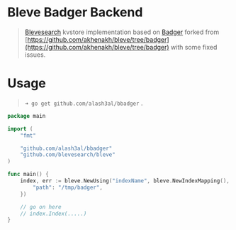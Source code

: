 Bleve Badger Backend
=====================
> [Blevesearch](https://github.com/blevesearch/bleve) kvstore implementation based on [Badger](https://github.com/dgraph-io/badger) forked from [https://github.com/akhenakh/bleve/tree/badger](https://github.com/akhenakh/bleve/tree/badger) with some fixed issues.

Usage
==========
> `➜ go get github.com/alash3al/bbadger` .

```go
package main

import (
	"fmt"

	"github.com/alash3al/bbadger"
	"github.com/blevesearch/bleve"
)

func main() {
	index, err := bleve.NewUsing("indexName", bleve.NewIndexMapping(), bleve.Config.DefaultIndexType, bbadger.Name, map[string]interface{}{
		"path": "/tmp/badger",
	})

	// go on here
	// index.Index(.....)
}

```
